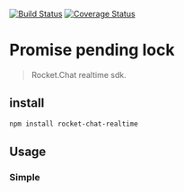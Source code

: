 [![Build Status](https://travis-ci.org/wmzy/rocket-chat-realtime.svg?branch=master)](https://travis-ci.org/wmzy/rocket-chat-realtime)
[![Coverage Status](https://coveralls.io/repos/github/wmzy/rocket-chat-realtime/badge.svg?branch=master)](https://coveralls.io/github/wmzy/rocket-chat-realtime?branch=master)
# Promise pending lock

> Rocket.Chat realtime sdk.

## install

```bash
npm install rocket-chat-realtime
```

## Usage

### Simple
